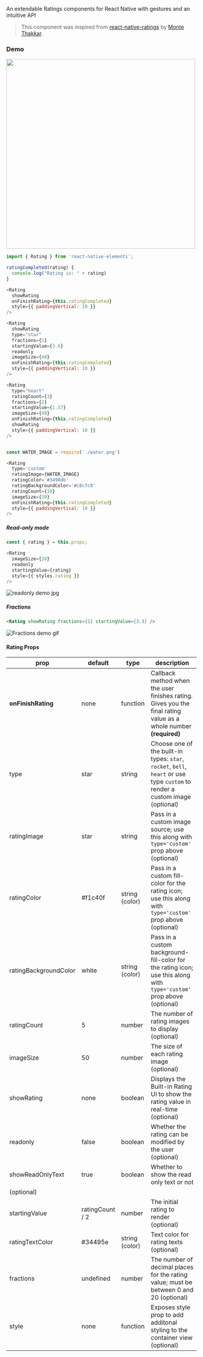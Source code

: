 An extendable Ratings components for React Native with gestures and an intuitive API

> This component was inspired from [react-native-ratings](https://github.com/Monte9/react-native-ratings) by [Monte Thakkar](https://github.com/Monte9).

### Demo

<img src="https://raw.githubusercontent.com/react-native-training/react-native-elements/master/docs/images/rating_component.gif" width="500" >

```js
import { Rating } from 'react-native-elements';

ratingCompleted(rating) {
  console.log("Rating is: " + rating)
}

<Rating
  showRating
  onFinishRating={this.ratingCompleted}
  style={{ paddingVertical: 10 }}
/>

<Rating
  showRating
  type="star"
  fractions={1}
  startingValue={3.6}
  readonly
  imageSize={40}
  onFinishRating={this.ratingCompleted}
  style={{ paddingVertical: 10 }}
/>

<Rating
  type="heart"
  ratingCount={3}
  fractions={2}
  startingValue={1.57}
  imageSize={40}
  onFinishRating={this.ratingCompleted}
  showRating
  style={{ paddingVertical: 10 }}
/>


const WATER_IMAGE = require('./water.png')

<Rating
  type='custom'
  ratingImage={WATER_IMAGE}
  ratingColor='#3498db'
  ratingBackgroundColor='#c8c7c8'
  ratingCount={10}
  imageSize={30}
  onFinishRating={this.ratingCompleted}
  style={{ paddingVertical: 10 }}
/>
```

##### Read-only mode
```js
const { rating } = this.props;

<Rating
  imageSize={20}
  readonly
  startingValue={rating}
  style={{ styles.rating }}
/>
```

![readonly demo jpg](https://i.imgur.com/LSVE8sN.jpg)

##### Fractions
```html
<Rating showRating fractions={1} startingValue={3.3} />
```

![Fractions demo gif](https://cloud.githubusercontent.com/assets/241553/26780040/e8cd1a2c-49f8-11e7-8859-6dd9b4e0a779.gif)

#### Rating Props

| prop                  | default         | type           | description                                                                                                                  |
| ----                  | ----            | ----           | ----                                                                                                                         |
| **onFinishRating**    | none            | function       | Callback method when the user finishes rating. Gives you the final rating value as a whole number **(required)**             |
| type                  | star            | string         | Choose one of the built-in types: `star`, `rocket`, `bell`, `heart` or use type `custom` to render a custom image (optional) |
| ratingImage           | star            | string         | Pass in a custom image source; use this along with `type='custom'` prop above (optional)                                     |
| ratingColor           | #f1c40f         | string (color) | Pass in a custom fill-color for the rating icon; use this along with `type='custom'` prop above (optional)                   |
| ratingBackgroundColor | white           | string (color) | Pass in a custom background-fill-color for the rating icon; use this along with `type='custom'` prop above (optional)        |
| ratingCount           | 5               | number         | The number of rating images to display (optional)                                                                            |
| imageSize             | 50              | number         | The size of each rating image (optional)                                                                                     |
| showRating            | none            | boolean        | Displays the Built-in Rating UI to show the rating value in real-time (optional)                                             |
| readonly              | false           | boolean        | Whether the rating can be modified by the user (optional)                                                                   |
| showReadOnlyText      | true            | boolean        | Whether to show the read only text or not 
(optional)                                                 | 
| startingValue         | ratingCount / 2 | number         | The initial rating to render (optional)                                                                                      |
| ratingTextColor       | #34495e         | string (color) | Text color for rating texts (optional)                                                                                      |
| fractions             | undefined       | number         | The number of decimal places for the rating value; must be between 0 and 20 (optional)                                       |
| style                 | none            | function       | Exposes style prop to add additonal styling to the container view (optional)                                                 |
